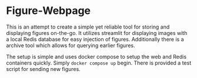 # Figure-Webpage

This is an attempt to create a simple yet reliable tool for storing and displaying figures on-the-go. It utilizes streamlit for displaying images with a local Redis database for easy injection of figures. Additionally there is a archive tool which allows for querying earlier figures.

The setup is simple and uses docker compose to setup the web and Redis containers quickly. Simply `docker compose up` begin. There is provided a test script for sending new figures.